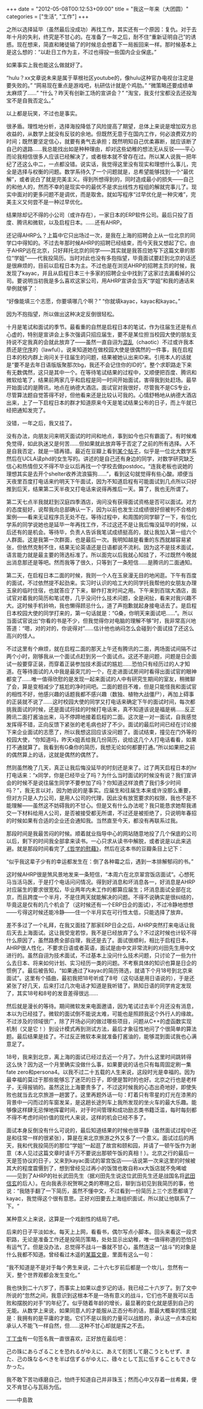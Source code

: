 +++
date = "2012-05-08T00:12:53+09:00"
title = "我这一年来（大团圆）"
categories = ["生活", "工作"]
+++

之所以选择延毕（虽然最后没成功）再找工作，其实还有一个原因：复仇。对于去年十月的失利，终究是不甘心的。在准备了一年之后，耐不住“重新证明自己”的诱惑。现在想来，简直和赌徒输了的时候总会想着下一局扳回来一样。那时候基本上是这么想的：“以赴日工作为主，不过也得投一些国内企业保底。”

如果事实上我也能这么做就好了。

“hulu？xx文章说未来是属于草根社区youtube的，像hulu这种官办电视台注定是要失败的。”
“网易现在重点是游戏吧，杭研估计就是个鸡肋。”
“微策略还要成绩单太麻烦了……”
“什么？昨天有创新工场的宣讲会？”
“淘宝，我支付宝都没去还投淘宝不是自我否定么。”

以上都是玩笑，不过也是事实。

很矛盾。理性地分析，选择海投降低了风险提高了期望，总体上来说是增加双方总收益的，从数学上就没有反驳的余地。但既然无意于在国内工作，何必浪费双方的时间；既然要坚定信心，就要有勇气去承担；既然明知自己优柔寡断，就应该断了自己的退路……我总能找出如是种种理由，却对这些幼稚的想法无从反驳——平心而论我相信很多人应该已经解决了，或者根本就不曾存在过。所以某人说我一把年纪了还这么中二，一点都没错。说实话，我觉得这里没有现实和理想什么事儿，完全是选择与权衡的问题。数学系待久了一个问题就是，总希望能够找到一个“最优解”，或者说白了就是完美主义。得到所想得到的，同时造成最小的损失——自己的和他人的，然而不幸的是现实中的最优不是求出线性方程组的解就完事儿了。现实中面对的更多问题不是调优，而是取舍。就如写程序“过早优化是一种灾难”，完美主义又何尝不是一种过早优化。

结果除却记不得的小公司（或许存在），一家日本的ERP软件公司。最后只投了百度、腾讯和微软，以及启程日本。……还有AHRP。

<!--more-->

还记得AHRP么？上篇中它只出场过一次，是我在上海的招聘会上从一位北京的同学口中得知的。不过去年那时候AHRP的招聘已经结束，而今天我又想起了它。由于AHRP远在北京，只好拜托北京的同学——其实就是我答应她写下这篇文章的那位“学姐”——代我投简历。当时对此也没有多抱指望，毕竟面试要赶到北京的话还是很麻烦的，目前以启程日本为主。不过也是在浏览AHRP的招聘主页的时候，我发现了kayac，并且从启程日本三十多家的招聘企业中找到了这家过去漏看掉的公司。要说明当初我是多么喜欢这家公司，用AHRP宣讲会当天“学姐”和我的通话来举例就够了：

“好像能填三个志愿，你要填哪几个啊？”
“你就填kayac，kayac和kayac。”

因为不抱指望，所以做出这种决定反倒很轻松。

十月是笔试和面试的季节。最看重的自然是启程日本的笔试，作为往届生还是有点心虚的，特别是宣讲会上多次强调只招应届生，要不是某位担当校园大使的朋友支持说不定我真的会就此放弃了——虽然一直自诩为[混乱](http://zh.wikipedia.org/wiki/%E9%98%B5%E8%90%A5_(%E9%BE%99%E4%B8%8E%E5%9C%B0%E4%B8%8B%E5%9F%8E))（chaotic）不过或许我本质还是[守序](http://zh.wikipedia.org/wiki/%E9%98%B5%E8%90%A5_(%E9%BE%99%E4%B8%8E%E5%9C%B0%E4%B8%8B%E5%9F%8E))的（lawful）。说来知道她在做校园大使是很偶然的一件事，我在启程日本的校内群上询问关于往届生的问题，结果被她认出来ID来。引用本人的话就是“要不是去年日语版版聚那次bg，我还不会记住你的ID的”。整个求职路走下来有无数偶然，这只是其中一个。在等待笔试结果的过程中，又顺便把百度、腾讯和微软给笔了，结果前两家几乎和启程是同一时间开始面试，害得我到处赶场。最早开始面试的是腾讯，地点在纳德大酒店。面试官对我很好，尽管我不是CS专业，尽管算法题自觉答得不好，但他看来还是比较认可我的。心情舒畅地从纳德大酒店出来，上了一下启程日本的群才知道原来今天是笔试结果公布的日子，而上午就已经把通知发完了。

没错，一年之后，我又挂了。

没有办法，向朋友问来明天面试的时间和地点，事到如今也只有霸面了。有时候难免觉得，如此执迷又是何苦……但如果就此放弃等于否定了之前的所有选择。人不是自我否定，就是一错再错。最近在豆瓣上看到[某个帖子](http://www.douban.com/note/141615290/)，似乎是一位北大数学系然后在UCLA读phd的女生写的。讲述的是自己还有身边的同学，对数学研究缺乏信心和热情但又不得不毕业以后再找一个学校去做postdoc。“连我老板也说她的理想其实是去开个shelter收养流浪猫狗……”，看到这句就觉得有些心酸。顺便当天夜里百度打电话来约明天下午面试，因为不知道启程有可能面试到几点所以只好推到后天，结果第二天半夜又打电话来说得再推后一天。算了，我也无所谓了。

第二天七点半我就赶到汉庭四季酒店，询问没有获得面试资格是否可以面试。对方的态度挺好，说帮我向总部确认一下，因为以前也发生过成绩很好但被判不合格的案例——看来无证程序员无处不在。等待过程中，和周围的同学聊了一下，有位化学系的同学说她也是延毕一年再找工作，不过这还不是让我后悔没延毕的时候，以后还有的是机会。等待毕，负责人告诉我笔试成绩挺高的，就让我加入第一组六个人群面。这是我第一次群面，也是最后一次。我明知越是看重的东西就越容易紧张，但依然克制不住，结果无论英语还是日语都说不流利。因为这不是技术面试，语言能力就是最主要的筛选标准了。所以面完以后我就心知挂了，不过既然今晚就出消息那还是等吧。然而我等了很久，只等到了一条短信……是腾讯的二面通知。

第二天，在启程日本二面的时候，我则一个人在玉泉漫无目的地闲逛。下午有百度的面试，不过依然提不起劲来。实习时认识的哈工大的同学托我帮他的女朋友办理玉泉的临时住宿，也就答应了下来，聊作打发时间之用。下午来到百瑞大酒店，面试官对着我的简历和笔试卷，几乎没问什么技术问题，全是闲扯，看来对我兴趣不大。这时候手机铃响，我也懒得顾忌什么，道了声抱歉就起身接电话去了。是启程日本校园大使的同学打来的，第一句话就是：“G桑，你明天来面试吧……”。所以当面试官说出“你看的书是不少，但我觉得你对电脑的理解不够”时，我非常高兴地答道：“嗯，对的对的，你说得对”……估计他也纳闷怎么会碰到个面试挂了还这么高兴的怪人。

不过这里有个麻烦，就在启程二面的那天上午还有腾讯的二面，两场面试间隔不过两个小时，刚够我从一个面试点赶到另一个面试点。这还不是问题，问题是日企面试一般要穿正装，而穿着正装参加技术面试的尴尬……恐怕只有经历过的人才知道。在等待面试的人中我是最突兀的一个，在走进面试房间时看得出面试官的眼神都变了……唯一值得欣慰的是发现一起来面试的人中有研究生期间的室友，稍微聊了会，算是变相减少了尴尬的净时间吧。二面的题目不难，但是只能怪我和面试官的相性不好，他感兴趣的话题我都不感兴趣（数独、植物大战僵尸），再加上碍事的正装就不说了……这时校园大使的同学又打电话来确定下午的面试时间，每次都挑我面试的时候，还是面试将挂的时候打电话来，真不知道该说是福是祸……反正腾讯二面打酱油出来，马不停蹄地接着启程的二面。这次是一对一面试，自我感觉发挥得不错，正向反馈下紧张的老毛病也好了不少。面试的最后时间已经在讨论接下来企业面试的志愿了，所以我想这回应该没问题了。面试结束，撞见在门外等的校园大使，“你知道吗，昨天x姐丢给我几份简历，说给这几个人打电话看看，如果打不通就算了。我看到有G桑你的简历，我想无论如何都要打通。”所以如果把之前的偶然算上的话，这就是偶然的偶然了。

然则虽然晚了几天，真正让我后悔没延毕的时刻还是来了。过了两天启程日本的hr打电话来：“x同学，你是已经毕业了吗？为什么当时面试的时候没有说？我们宣讲会的时候不是说往届生同学不要参加了吗？你知道这样浪费了我们多少时间吗？”，我无言以对，因为她说的是事实。应届生和往届生本来或许没那么重要，但对方只是人力公司，是用人公司的代理，因此没有放宽要求的权限，我也不是不能理解——虽然这不妨碍我的不甘心。但是又有什么办法呢？我只能恳求她帮我递交一下材料给用人公司，是否被接受都无所谓，不过还是被拒绝了，只说明年春招的时候如果有合适的企业还会通知我。当然直至今天，都没有再联系过我。

那段时间是我最苦闷的时候。顺着就业指导中心的网站随意地投了几个保底的公司以后，剩下的时间我全部拿来读书。一心只求从读书中解脱，或者说是以此来逃避。就是那段时间看完了[《哲学的慰藉》](http://book.douban.com/subject/1045201/)，然后在这本书的豆瓣条目上记下：

“似乎我这辈子少有的幸运都发生在：倒了各种霉之后，遇到一本排解郁闷的书。”

这时候AHRP很是煞风景地发来一条短信，“本周六在北京翠宫饭店面试“。心想死马当活马医，于是打个电话问问情况。得到好消息和坏消息各一，好消息是AHRP对应届生的要求很宽松，毕业两年内未工作的都算应届生；坏消息面试全部在北京，而且跨度一个半月，不是住两天就能解决的问题。不得不说确实是很纠结的，毕竟这是仅有的几个机会了（这时候还有一个ERP日企的面试），不过冷静地想想——亏得这时候还能冷静——住一个半月实在可行性太低，只能选择了放弃。

差不多过了一个礼拜，在我又面挂了那家ERP日企之后，AHRP突然打来电话让我后天去上海面试。这让我受宠若惊，我不是已经放弃了么？不过这时候也计较不得什么原因了，虽然路费全部自理，我还是去了。面试很顺利，相比于启程日本，AHRP很人性化，不要求日语或者英语，面试是由中文非常流利的刈田先生用中文进行的。虽然自诩为技术面试，不过基本上没问什么技术问题，只讨论了一些为什么去日本、将来如何计划、实习经历一类的问题。不考察具体的知识也算是日企的惯例了。最后被告知，“如果通过了kayac的简历筛选，就请下个月18号到北京来面试”。这里有个插曲，最初我把18号听成了8号（这句话是用日语说的），于是还紧张了好几天，后来打过几次电话才知道是我听错了。熟知日语的同学肯定发现了，其实18号和8号的发音差得很远……

然后就是漫长的等待。期间微软发来电面邀请，因为笔试过去半个月还没有消息，本以为已经挂了。微软的面试倒不能说太难，可能也是照顾我这个外行人的缘故。不过涉及的领域很广，除了开场必问的做过哪些项目，问题从C++的虚函数实现机制（又是它！）到设计模式再到测试方法，最后才象征性地问了个很简单的算法题。最后结果是挂了。不过反正微软本来就准备打酱油的，能够混到面试我也心满意足了。

18号，我来到北京，离上海的面试已经过去近一个月了。为什么这里时间跳转得这么快？因为这一个月里确实没做什么事，如果要说的话也只有每周固定刷一集fate zero和persona4。以我不过二十五载的人生来说，这段时光是幸福的。因为最幸福的莫过于那些能够忘了迷茫的日子，即便是暂时的也好。北京之行也是老样子，无得报销的。虽然这比上海要贵多了，不过这时候我的心态出奇地好，即使失败也就当去北京旅游一趟罢了。这里再题外话一句：盯着只有零星的灯光在漆黑的背景中一闪而过的车窗发呆，是这趟长途列车上我所发现的坐火车的最大乐趣。能够像这样肆无忌惮地挥霍时间，对于时间管理和成功励志类书籍泛滥，每时每刻都不得不考虑时间价值的现代人来说，这样的机会已经不多了。

面试本身反倒没有什么可说的，最后知道结果的时候也很平静（虽然面试过程中还是和往常一样的很紧张），算是在来北京旅游之外又多了一个意义。面试过后的两天，我和代我投简历的那位“学姐”一起逛了故宫和颐和园，并请了一顿午饭作为谢意（本人见过这篇文章时请千万不要说出那顿午饭的真相！）。北京之行的最后一天是签协议的日子，又来到kayac面试的翠宫饭店——话说第一次来这里的时候被其大的程度震慑到了，想到曾经见过再小的饭馆也敢自称xx大饭店就不免唏嘘——见到了AHRP的社长武田先生（据刈田先生说这位武田先生还是战国名将[武田信玄](http://zh.wikipedia.org/wiki/%E6%AD%A6%E7%94%B0%E4%BF%A1%E7%8E%84)的后人）。在向我表示祝贺啊之类的寒暄之后，聊到当初见到我简历的事，他说：“我随手翻了一下简历，虽然不懂中文，不过看到一份简历上三个志愿都填了kayac，我觉得这个很有意思。正好刈田要去上海组织面试，所以就让他联系了一下。“

某种意义上来说，这算是一个戏剧性的结局了吧。

后来的日子平淡如水。每天上上网，看看书，偶尔写点小脚本。回头来看这一段求职路，无论是准备工作还是投简历策略，处处显示出幼稚，唯一值得称道的恐怕只有运气了。但是没办法，总觉得不战斗一番就不甘心，虽然连这一“战斗”的对象是什么我都不知道。曾经看过木遥的[某篇文章](http://blog.farmostwood.net/445.html)，里面有这么一句：

“我不知道是不是对于每个男生来说，二十六七岁前后都是一个坎儿，忽然有一天，整个世界观都会发生变化。”

我也快到二十六岁了，而事实上如果以虚岁记的话，我已经二十六岁了。到了文中所说的“忽然之间，我意识到这根本不是一场有意义的战斗，它们也不是我可以击败和摆脱的对手“的年纪了。似乎随着年龄的增长，最显著的变化就是感到自己的无能。从数学上来说，如果同意人的才能服从正态分布的话，那最大概率的情况就是：我拥有的是平庸的才能。它们不是以我的力量可以战胜的，承认这一点本应和承认人不能飞一样自然，但……这种不甘心却就是挥之不去。

[丁丁虫](http://www.douban.com/people/lovedzc/)有一句签名我一直很喜欢，正好放在最后吧：

己の珠にあらざることを恐れるがゆえに、あえて刻苦して磨こうともせず、また、己の珠なるべきを半ば信ずるがゆえに、碌々として瓦に伍することもできなかった。

我不敢下苦功琢磨自己，怕终于知道自己并非珠玉；然而心中又存着一丝希冀，便又不肯甘心与瓦砾为伍。

——中島敦
